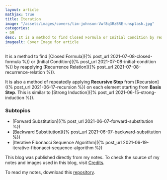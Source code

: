 ```yaml
---
layout: article
mathjax: true
title: Iteration
image: "/assets/images/covers/tim-johnson-Vwf8q3RzBRE-unsplash.jpg"
categories:
- DM
desc: It is a method to find Closed Formula or Initial Condition by reapplying Recurrence Relation. 
imagealt: Cover Image for article
---
```


It is a method to find [Closed Formula]({% post_url 2021-07-08-closed-formula %}) or [Initial Condition]({% post_url 2021-07-08-initial-condition %}) by reapplying [Recurrence Relation]({% post_url 2021-07-08-recurrence-relation %}).

It is also a method of repeatedly applying **Recursive Step** from [Recursion]({% post_url 2021-06-17-recursion %}) on each element starting from **Basis Step**. This is similar to [Strong Induction]({% post_url 2021-06-15-strong-induction %}).

### Subtopics
- [Forward Substitution]({% post_url 2021-06-07-forward-substitution %})
- [Backward Substitution]({% post_url 2021-06-07-backward-substitution %})
- [Iterative Fibonacci Sequence Algorithm]({% post_url 2021-06-19-iterative-fibonacci-sequence-algorithm %})

This blog was published directly from my notes.
To check the source of my notes and images used in this blog, visit <a href="/credits.html" target="_blank">Credits</a>.

To read my notes, download this <a href="https://github.com/bovem/CS" target="blank">repository</a>.